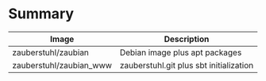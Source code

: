 Summary
=======

| Image                   | Description
|-------------------------|-----------------------------------------|
| zauberstuhl/zaubian     | Debian image plus apt packages          |
| zauberstuhl/zaubian_www | zauberstuhl.git plus sbt initialization |
